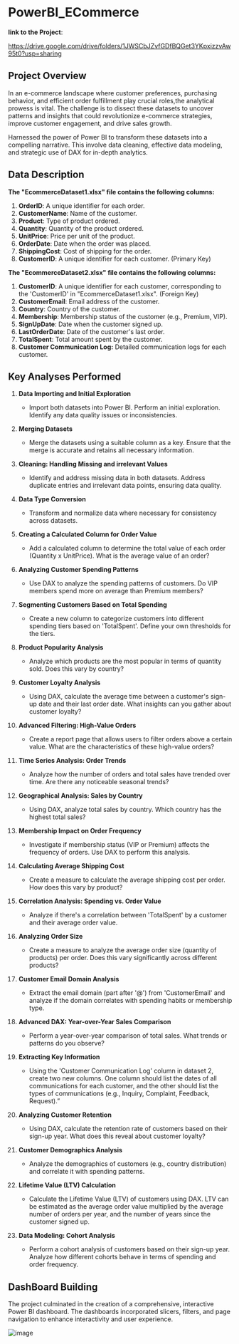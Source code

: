 # PowerBI_ECommerce

**link to the Project**:

https://drive.google.com/drive/folders/1JWSCbJZvfGDfBQGet3YKpxizzvAw95t0?usp=sharing

## Project Overview
In an e-commerce landscape where customer preferences, purchasing behavior, and efficient order fulfillment play crucial roles,the analytical prowess is vital. The challenge is to dissect these datasets to uncover patterns and insights that could revolutionize e-commerce strategies, improve customer engagement, and drive sales growth.

Harnessed the power of Power BI to transform these datasets into a compelling narrative. This involve data cleaning, effective data modeling, and strategic use of DAX for in-depth analytics.

## Data Description 

**The "EcommerceDataset1.xlsx" file contains the following columns:**

1. **OrderID**: A unique identifier for each order.
2. **CustomerName**: Name of the customer.
3. **Product**: Type of product ordered.
4. **Quantity**: Quantity of the product ordered.
5. **UnitPrice**: Price per unit of the product.
6. **OrderDate**: Date when the order was placed.
7. **ShippingCost**: Cost of shipping for the order.
8. **CustomerID**: A unique identifier for each customer.  (Primary Key)

**The "EcommerceDataset2.xlsx" file contains the following columns:**

1. **CustomerID**: A unique identifier for each customer, corresponding to the 'CustomerID' in "EcommerceDataset1.xlsx". (Foreign Key)
2. **CustomerEmail**: Email address of the customer.
3. **Country**: Country of the customer.
4. **Membership**: Membership status of the customer (e.g., Premium, VIP).
5. **SignUpDate**: Date when the customer signed up.
6. **LastOrderDate**: Date of the customer's last order.
7. **TotalSpent**: Total amount spent by the customer.
8. **Customer Communication Log:** Detailed communication logs for each customer.

## Key Analyses Performed

1. **Data Importing and Initial Exploration**
    - Import both datasets into Power BI. Perform an initial exploration. Identify any data quality issues or inconsistencies.
      
2. **Merging Datasets**
    - Merge the datasets using a suitable column as a key. Ensure that the merge is accurate and retains all necessary information.
      
3. **Cleaning: Handling Missing and irrelevant Values**
    - Identify and address missing data in both datasets. Address duplicate entries and irrelevant data points, ensuring data quality.
      
4. **Data Type Conversion**
    - Transform and normalize data where necessary for consistency across datasets.
      
5. **Creating a Calculated Column for Order Value**
    - Add a calculated column to determine the total value of each order (Quantity x UnitPrice). What is the average value of an order?
      
6. **Analyzing Customer Spending Patterns**
    - Use DAX to analyze the spending patterns of customers. Do VIP members spend more on average than Premium members?
      
7. **Segmenting Customers Based on Total Spending**
    - Create a new column to categorize customers into different spending tiers based on 'TotalSpent'. Define your own thresholds for the tiers.

8. **Product Popularity Analysis**
    - Analyze which products are the most popular in terms of quantity sold. Does this vary by country?
      
9. **Customer Loyalty Analysis**
    - Using DAX, calculate the average time between a customer's sign-up date and their last order date. What insights can you gather about customer loyalty?
      
10. **Advanced Filtering: High-Value Orders**
    - Create a report page that allows users to filter orders above a certain value. What are the characteristics of these high-value orders?
      
11. **Time Series Analysis: Order Trends**
    - Analyze how the number of orders and total sales have trended over time. Are there any noticeable seasonal trends?
      
12. **Geographical Analysis: Sales by Country**
    - Using DAX, analyze total sales by country. Which country has the highest total sales?
      
13. **Membership Impact on Order Frequency**
    - Investigate if membership status (VIP or Premium) affects the frequency of orders. Use DAX to perform this analysis.
   
14. **Calculating Average Shipping Cost**
    - Create a measure to calculate the average shipping cost per order. How does this vary by product?
      
15. **Correlation Analysis: Spending vs. Order Value**
    - Analyze if there's a correlation between 'TotalSpent' by a customer and their average order value.
      
16. **Analyzing Order Size**
    - Create a measure to analyze the average order size (quantity of products) per order. Does this vary significantly across different products?
      
17. **Customer Email Domain Analysis**
    - Extract the email domain (part after '@') from 'CustomerEmail' and analyze if the domain correlates with spending habits or membership type.
      
18. **Advanced DAX: Year-over-Year Sales Comparison**
    - Perform a year-over-year comparison of total sales. What trends or patterns do you observe?
      
19. **Extracting Key Information**
    - Using the 'Customer Communication Log' column in dataset 2, create two new columns. One column should list the dates of all communications for each customer, and the other should list the types of communications (e.g., Inquiry, Complaint, Feedback, Request).”

20. **Analyzing Customer Retention**
    - Using DAX, calculate the retention rate of customers based on their sign-up year. What does this reveal about customer loyalty?
      
21. **Customer Demographics Analysis**
    - Analyze the demographics of customers (e.g., country distribution) and correlate it with spending patterns.
      
22. **Lifetime Value (LTV) Calculation**
    - Calculate the Lifetime Value (LTV) of customers using DAX. LTV can be estimated as the average order value multiplied by the average number of orders per year, and the number of years since the customer signed up.
      
23. **Data Modeling: Cohort Analysis**
    - Perform a cohort analysis of customers based on their sign-up year. Analyze how different cohorts behave in terms of spending and order frequency.

## DashBoard Building

The project culminated in the creation of a comprehensive, interactive Power BI dashboard. The dashboards incorporated slicers, filters, and page navigation to enhance interactivity and user experience.


![image](https://github.com/user-attachments/assets/55036164-cb90-41f0-896c-be27f589f547)

      




